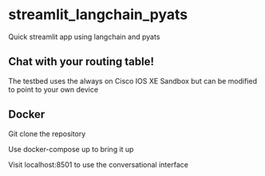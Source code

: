 # streamlit_langchain_pyats
Quick streamlit app using langchain and pyats 

## Chat with your routing table! 
The testbed uses the always on Cisco IOS XE Sandbox but can be modified to point to your own device 

## Docker
Git clone the repository

Use docker-compose up to bring it up 

Visit localhost:8501 to use the conversational interface
